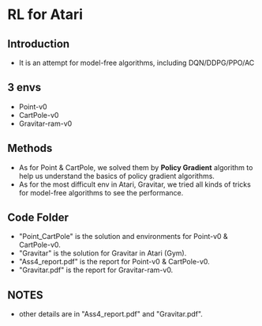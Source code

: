 # RL for Atari
## Introduction
- It is an attempt for model-free algorithms, including DQN/DDPG/PPO/AC
## 3 envs
- Point-v0
- CartPole-v0
- Gravitar-ram-v0
## Methods
- As for Point & CartPole, we solved them by **Policy Gradient** algorithm to help us understand the basics of policy gradient algorithms.
- As for the most difficult env in Atari, Gravitar, we tried all kinds of tricks for model-free algorithms to see the performance.
## Code Folder
- "Point_CartPole" is the solution and environments for Point-v0 & CartPole-v0.
- "Gravitar" is the solution for Gravitar in Atari (Gym).
- "Ass4_report.pdf" is the report for Point-v0 & CartPole-v0.
- "Gravitar.pdf" is the report for Gravitar-ram-v0.
## NOTES
- other details are in "Ass4_report.pdf" and "Gravitar.pdf".
